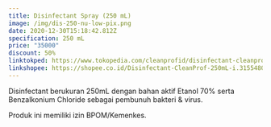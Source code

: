 ```yaml
---
title: Disinfectant Spray (250 mL)
image: /img/dis-250-nu-low-pix.png
date: 2020-12-30T15:18:42.812Z
specification: 250 mL
price: "35000"
discount: 50%
linktokped: https://www.tokopedia.com/cleanprofid/disinfectant-cleanprof-250ml
linkshopee: https://shopee.co.id/Disinfectant-CleanProf-250mL-i.315548033.7954979354
---
```

Disinfectant berukuran 250mL dengan bahan aktif Etanol 70% serta Benzalkonium Chloride sebagai pembunuh bakteri & virus. 

Produk ini memiliki izin BPOM/Kemenkes.
